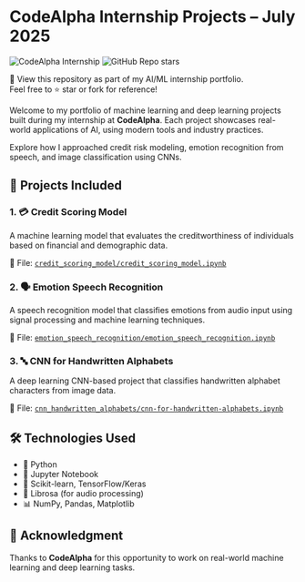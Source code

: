 # CodeAlpha Internship Projects – July 2025  
![CodeAlpha Internship](https://img.shields.io/badge/Internship-CodeAlpha-blueviolet)
![GitHub Repo stars](https://img.shields.io/github/stars/Shruthi486/codealpha_tasks?style=social)

📌 View this repository as part of my AI/ML internship portfolio.  
Feel free to ⭐ star or fork for reference!

Welcome to my portfolio of machine learning and deep learning projects built during my internship at **CodeAlpha**. Each project showcases real-world applications of AI, using modern tools and industry practices.

Explore how I approached credit risk modeling, emotion recognition from speech, and image classification using CNNs.

## 📁 Projects Included

### 1. 💳 Credit Scoring Model
A machine learning model that evaluates the creditworthiness of individuals based on financial and demographic data.

📄 File: [`credit_scoring_model/credit_scoring_model.ipynb`](credit_scoring_model/credit_scoring_model.ipynb)

### 2. 🗣️ Emotion Speech Recognition
A speech recognition model that classifies emotions from audio input using signal processing and machine learning techniques.

📄 File: [`emotion_speech_recognition/emotion_speech_recognition.ipynb`](emotion_speech_recognition/emotion_speech_recognition.ipynb)


### 3. 🔤 CNN for Handwritten Alphabets
A deep learning CNN-based project that classifies handwritten alphabet characters from image data.

📄 File: [`cnn_handwritten_alphabets/cnn-for-handwritten-alphabets.ipynb`](cnn_handwritten_alphabets/cnn-for-handwritten-alphabets.ipynb)

## 🛠️ Technologies Used
- 🐍 Python  
- 📒 Jupyter Notebook  
- 🤖 Scikit-learn, TensorFlow/Keras  
- 🎵 Librosa (for audio processing)  
- 📊 NumPy, Pandas, Matplotlib

## 🙌 Acknowledgment
Thanks to **CodeAlpha** for this opportunity to work on real-world machine learning and deep learning tasks.
